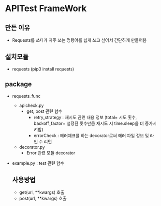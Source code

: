 # APITest FrameWork

## 만든 이유
- Requests를 쓰다가 자주 쓰는 명령어를 쉽게 쓰고 싶어서 간단하게 만들어봄

## 설치모듈
- requests (pip3 install requests)

## package
 - requests_func
    - apicheck.py
        - get, post 관련 함수
            - retry_strategy : 재시도 관련 내용 정보 (total= 시도 횟수, backoff_factor= 설정된 횟수만큼 재시도 시 time.sleep을 더 증가시켜함)
            - errorCheck : 에러체크를 하는 decorator로써 에러 파일 정보 및 라인 수 리턴
    - decorator.py
        - Error 관련 모듈 decorator
- example.py : test 관련 함수
  
  ## 사용방법
  - get(url, **kwargs) 호출
  - post(url, **kwargs) 호출
